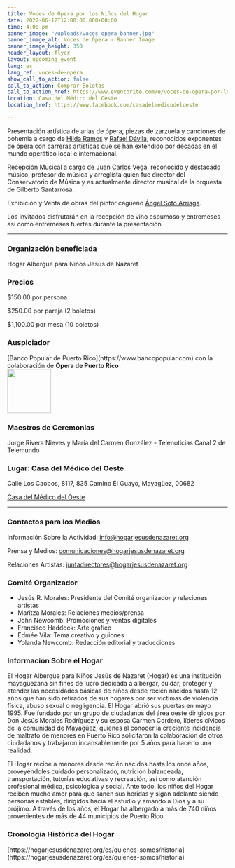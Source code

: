 ```yaml
---
title: Voces de Ópera por los Niños del Hogar
date: 2022-06-12T12:00:00.000+00:00
time: 4:00 pm
banner_image: "/uploads/voces_opera_banner.jpg"
banner_image_alt: Voces de Ópera - Banner Image
banner_image_height: 350
header_layout: flyer
layout: upcoming_event
lang: es
lang_ref: voces-de-opera
show_call_to_action: false
call_to_action: Comprar Boletos
call_to_action_href: https://www.eventbrite.com/e/voces-de-opera-por-los-ninos-del-hogar-tickets-337606900327
location: Casa del Médico del Oeste
location_href: https://www.facebook.com/casadelmedicodeloeste

---
```

Presentación artística de arias de ópera, piezas de zarzuela y canciones de bohemia a cargo de [Hilda Ramos](https://www.hildaramos.com) y [Rafael Dávila](https://rafael-davila.com), reconocidos exponentes de ópera con carreras artísticas que se han extendido por décadas en el mundo operático local e internacional.

Recepción Musical a cargo de [Juan Carlos Vega](https://www.facebook.com/jcvegama), reconocido y destacado músico, profesor de música y arreglista quien fue director del Conservatorio de Música y es actualmente director musical de la orquesta de Gilberto Santarrosa.

Exhibición y Venta de obras del pintor cagüeño [Ángel Soto Arriaga](https://www.facebook.com/angel.sotoarriaga).

Los invitados disfrutarán en la recepción de vino espumoso y entremeses así como entremeses fuertes durante la presentación.

<hr/>

<h3>Organización beneficiada</h3>
Hogar Albergue para Niños Jesús de Nazaret

<h3>Precios</h3>
$150.00 por persona

$250.00 por pareja (2 boletos)

$1,100.00 por mesa (10 boletos)

<h3>Auspiciador</h3>
[Banco Popular de Puerto Rico](https://www.bancopopular.com) con la colaboración de <b>Ópera de Puerto Rico</b>
<div>
  <img
    style="height: 100px; width: auto;"
    src="{{ '/uploads/banco_popular.png' | relative_url }}"
  />
</div>

<h3>Maestros de Ceremonias</h3>
Jorge Rivera Nieves y María del Carmen González - Telenoticias Canal 2 de Telemundo

<h3>Lugar: Casa del Médico del Oeste</h3>
Calle Los Caobos, 8117, 835 Camino El Guayo, Mayagüez, 00682

[Casa del Médico del Oeste](https://www.facebook.com/casadelmedicodeloeste)

<hr/>

<h3>Contactos para los Medios</h3>
Información Sobre la Actividad:
<a href="mailto:info@hogarjesusdenazaret.org">
  info@hogarjesusdenazaret.org
</a>

Prensa y Medios:
<a href="mailto:comunicaciones@hogarjesusdenazaret.org">
  comunicaciones@hogarjesusdenazaret.org
</a>

Relaciones Artistas:
<a href="mailto:juntadirectores@hogarjesusdenazaret.org">
  juntadirectores@hogarjesusdenazaret.org
</a>

<h3>Comité Organizador</h3>
<ul>
  <li>
    Jesús R. Morales: Presidente del Comité organizador y relaciones artistas
  </li>
  <li>
    Maritza Morales:  Relaciones medios/prensa
  </li>
  <li>
    John Newcomb: Promociones y ventas digitales
  </li>
  <li>
    Francisco Haddock: Arte gráfico
  </li>
  <li>
    Edmée Vila: Tema creativo y guiones
  </li>
  <li>
    Yolanda Newcomb: Redacción editorial y traducciones
  </li>
</ul>

<h3>Información Sobre el Hogar</h3>
El Hogar Albergue para Niños Jesús de Nazaret (Hogar) es una institución mayagüezana sin fines de lucro dedicada a albergar, cuidar, proteger y atender las necesidades básicas de niños desde recién nacidos hasta 12 años que han sido retirados de sus hogares por ser víctimas de violencia física, abuso sexual o negligencia. El Hogar abrió sus puertas en mayo 1995. Fue fundado por un grupo de ciudadanos del área oeste dirigidos por Don Jesús Morales Rodríguez y su esposa Carmen Cordero, líderes cívicos de la comunidad de Mayagüez, quienes al conocer la creciente incidencia de maltrato de menores en Puerto Rico solicitaron la colaboración de otros ciudadanos y trabajaron incansablemente por 5 años para hacerlo una realidad.

El Hogar recibe a menores desde recién nacidos hasta los once años, proveyéndoles cuidado personalizado, nutrición balanceada, transportación, tutorías educativas y recreación, así como atención profesional médica, psicológica y social. Ante todo, los niños del Hogar reciben mucho amor para que sanen sus heridas y sigan adelante siendo personas estables, dirigidos hacia el estudio y amando a Dios y a su prójimo. A través de los años, el Hogar ha albergado a más de 740 niños provenientes de más de 44 municipios de Puerto Rico.

<h3>Cronología Histórica del Hogar</h3>
[https://hogarjesusdenazaret.org/es/quienes-somos/historia](https://hogarjesusdenazaret.org/es/quienes-somos/historia)
